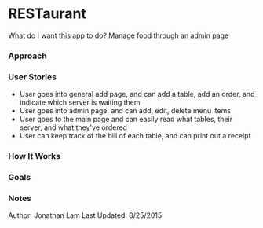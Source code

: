 # RESTaurant

What do I want this app to do?
Manage food through an admin page

### Approach

### User Stories
- User goes into general add page, and can add a table, add an order, and indicate which server is waiting them
- User goes into admin page, and can add, edit, delete menu items
- User goes to the main page and can easily read what tables, their server, and what they've ordered
- User can keep track of the bill of each table, and can print out a receipt

### How It Works

### Goals

### Notes
Author: Jonathan Lam
Last Updated: 8/25/2015
